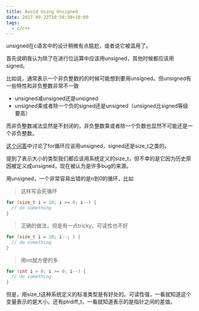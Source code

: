 ```yaml
---
title: Avoid Using Unsigned
date: 2017-09-22T10:58:50+10:00
tags:
  - c/c++
---
```


unsigned在c语言中的设计稍微有点尴尬，或者说它被滥用了。

首先说明我认为除了在进行位运算中应该用unsigned，其他时候都应该用signed。

比如说，通常表示一个非负整数的的时候可能想到要用unsigned。但unsigned有一些特性和非负整数非常不一致

- unsigned减unsigned还是unsigned
- unsigned乘或者除一个负的signed还是unsigned（unsigned比signed等级要高）

而非负整数减法显然是不封闭的，非负整数乘或者除一个负数也显然不可能还是一个非负整数。

[这个问答](https://stackoverflow.com/q/7488837)中讨论了for循环应该用unsigned，signed还是size_t之类的。

提到了表示大小的类型我们都应该用系统定义的size_t，但不幸的是它因为历史原因被定义成unsigned，现在被认为是许多bug的来源。

用unsigned，一个非常容易出错的是n到0的循环，比如

> 这样写会死循环

```c
for (size_t i = 10; i >= 0; i--) {
  // do something
}
```

> 正确的做法，但是有一点tricky，可读性也不好

```c
for (size_t i = 10; i--; ) {
  // do something
}
```

> 用int就方便的多

```c
for (int i = 0; i >= 0; i--) {
  // do something
}
```

但是，用size_t这种系统定义的标准类型是有好处的。可读性强，一看就知道这个变量表示的是大小。还有ptrdiff_t，一看就知道表示的是指针之间的差值。
